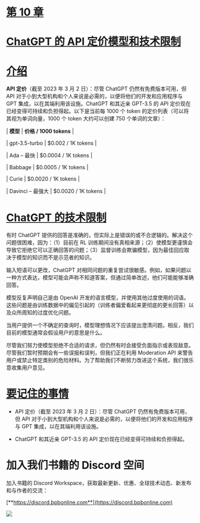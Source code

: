 # [第 10 章](toc.xhtml#c10)

# [ChatGPT 的 API 定价模型和技术限制](toc.xhtml#c10)

# [介绍](toc.xhtml#s95a)

**API 定价**（截至 2023 年 3 月 2 日）：尽管 ChatGPT 仍然有免费版本可用，但 API 对于小到大型机构和个人来说是必需的，以便将他们的开发和应用程序与 GPT 集成，以在其端利用该设施。ChatGPT 和其近亲 GPT-3.5 的 API 定价现在已经变得可持续和负担得起。以下是当前每 1000 个 token 的定价列表（可以将其视为单词向量，1000 个 token 大约可以创建 750 个单词的文章）：

| **模型** | **价格 / 1000 tokens** |

| gpt-3.5-turbo | $0.002 / 1K tokens |

| Ada – 最快 | $0.0004 / 1K tokens |

| Babbage | $0.0005 / 1K tokens |

| Curie | $0.0020 / 1K tokens |

| Davinci – 最强大 | $0.0020 / 1K tokens |

# [ChatGPT 的技术限制](toc.xhtml#s96a)

有时 ChatGPT 提供的回答是准确的，但实际上是错误的或不合逻辑的。解决这个问题很困难，因为：（1）目前在 RL 训练期间没有真相来源；（2）使模型更谨慎会导致它拒绝它可以正确回答的问题；（3）监督训练会欺骗模型，因为最佳回应取决于模型的知识而不是示范者的知识。

输入短语可以更改，ChatGPT 对相同问题的重复尝试很敏感。例如，如果问题以一种方式表达，模型可能会声称不知道答案，但通过简单改述，他们可能能够准确回答。

模型反复声明自己是由 OpenAI 开发的语言模型，并使用其他过度使用的词语。这些问题是由训练数据中的偏见引起的（训练者偏爱看起来更彻底的更长回答）以及众所周知的过度优化问题。

当用户提供一个不确定的查询时，模型理想情况下应该提出澄清问题。相反，我们目前的模型通常会假设用户的意思是什么。

尽管我们努力使模型拒绝不合适的请求，但仍然有时会接受负面指示或表现敌意。尽管我们暂时预期会有一些误报和误判，但我们正在利用 Moderation API 来警告用户或禁止特定类别的危险材料。为了帮助我们不断努力改进这个系统，我们很乐意收集用户意见。

# [要记住的事情](toc.xhtml#s97a)

+   API 定价（截至 2023 年 3 月 2 日）：尽管 ChatGPT 仍然有免费版本可用，但 API 对于小到大型机构和个人来说是必需的，以便将他们的开发和应用程序与 GPT 集成，以在其端利用该设施。

+   ChatGPT 和其近亲 GPT-3.5 的 API 定价现在已经变得可持续和负担得起。

# 加入我们书籍的 Discord 空间

加入书籍的 Discord Workspace，获取最新更新、优惠、全球技术动态、新发布和与作者的交流：

[**https://discord.bpbonline.com**](https://discord.bpbonline.com)

![](images/dis.jpg)
